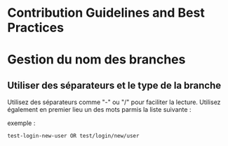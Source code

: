 # Contribution Guidelines and Best Practices

# Gestion du nom des branches

## Utiliser des séparateurs et le type de la branche

Utilisez des séparateurs comme "-" ou "/" pour faciliter la lecture.
Utilisez également en premier lieu un des mots parmis la liste suivante :

exemple :

`test-login-new-user OR test/login/new/user`
